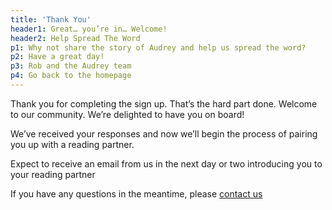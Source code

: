 ```yaml
---
title: 'Thank You'
header1: Great… you’re in… Welcome!
header2: Help Spread The Word
p1: Why not share the story of Audrey and help us spread the word?
p2: Have a great day!
p3: Rob and the Audrey team
p4: Go back to the homepage
---
```


Thank you for completing the sign up. That’s the hard part done. Welcome
to our community. We’re delighted to have you on board!

We’ve received your responses and now we’ll begin the process of pairing
you up with a reading partner.

Expect to receive an email from us in the next day or two introducing
you to your reading partner

If you have any questions in the meantime, please [contact us](/contact)

